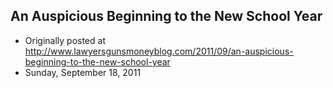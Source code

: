 ## An Auspicious Beginning to the New School Year

 * Originally posted at http://www.lawyersgunsmoneyblog.com/2011/09/an-auspicious-beginning-to-the-new-school-year
 * Sunday, September 18, 2011

 